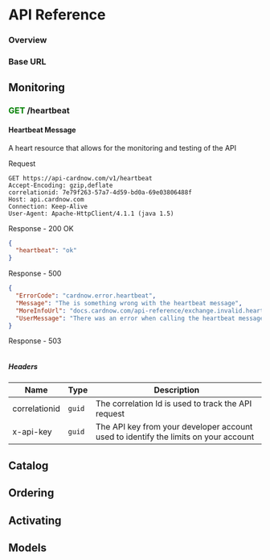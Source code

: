 # API Reference

### Overview

### Base URL

## Monitoring
### <span style="color: green;">GET</span> /heartbeat
#### Heartbeat Message

A heart resource that allows for the monitoring and testing of the API

Request
```
GET https://api-cardnow.com/v1/heartbeat
Accept-Encoding: gzip,deflate
correlationid: 7e79f263-57a7-4d59-bd0a-69e03806488f
Host: api.cardnow.com
Connection: Keep-Alive
User-Agent: Apache-HttpClient/4.1.1 (java 1.5)
```
Response - 200 OK

```json
{
  "heartbeat": "ok"
}
```

Response - 500 
```json
{
  "ErrorCode": "cardnow.error.heartbeat",
  "Message": "The is something wrong with the heartbeat message",
  "MoreInfoUrl": "docs.cardnow.com/api-reference/exchange.invalid.heartbeat",
  "UserMessage": "There was an error when calling the heartbeat message. Please contact support@cardnow.com to address the issue. "
}
```
Response - 503
```json

```
##### Headers

|Name|Type|Description|
|---|---|---|
|correlationid|`guid`|The correlation Id is used to track the API request|
|x-api-key|`guid`|The API key from your developer account used to identify the limits on your account|


## Catalog

## Ordering

## Activating

## Models

